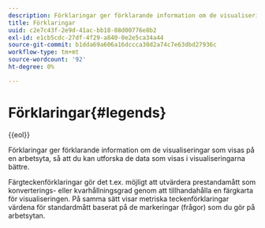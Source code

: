 ```yaml
---
description: Förklaringar ger förklarande information om de visualiseringar som visas på en arbetsyta, så att du kan utforska de data som visas i visualiseringarna bättre.
title: Förklaringar
uuid: c2e7c43f-2e9d-41ac-bb18-08d00776e8b2
exl-id: e1cb5cdc-27df-4f29-a840-0e2e5ca34a44
source-git-commit: b1dda69a606a16dccca30d2a74c7e63dbd27936c
workflow-type: tm+mt
source-wordcount: '92'
ht-degree: 0%

---
```


# Förklaringar{#legends}

{{eol}}

Förklaringar ger förklarande information om de visualiseringar som visas på en arbetsyta, så att du kan utforska de data som visas i visualiseringarna bättre.

Färgteckenförklaringar gör det t.ex. möjligt att utvärdera prestandamått som konverterings- eller kvarhållningsgrad genom att tillhandahålla en färgkarta för visualiseringen. På samma sätt visar metriska teckenförklaringar värdena för standardmått baserat på de markeringar (frågor) som du gör på arbetsytan.
